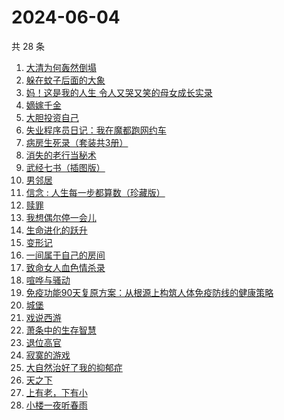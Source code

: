 # 2024-06-04

共 28 条

<!-- BEGIN WEREAD -->
<!-- 最后更新时间 2024-06-04 07:01:07 +0800 -->
1. [大清为何轰然倒塌](https://weread.qq.com/web/bookDetail/45e32a60813ab8dfag0107ed)
1. [躲在蚊子后面的大象](https://weread.qq.com/web/bookDetail/bfc32800813ab883bg0165f3)
1. [妈！这是我的人生 令人又哭又笑的母女成长实录](https://weread.qq.com/web/bookDetail/f6d32160813ab7e49g012e99)
1. [嫡嫁千金](https://weread.qq.com/web/bookDetail/e4b325506e6660fe4bd6750)
1. [大胆投资自己](https://weread.qq.com/web/bookDetail/a6732090813ab7c0dg016294)
1. [失业程序员日记：我在魔都跑网约车](https://weread.qq.com/web/bookDetail/80432950813ab8e38g013445)
1. [病房生死录（套装共3册）](https://weread.qq.com/web/bookDetail/4c632b60813ab8df3g0158f7)
1. [消失的老行当秘术](https://weread.qq.com/web/bookDetail/2a4322e0813ab8ba1g012038)
1. [武经七书（插图版）](https://weread.qq.com/web/bookDetail/831322b072140b598310d3a)
1. [男邻居](https://weread.qq.com/web/bookDetail/750323e0813ab8c4bg013c1e)
1. [信念 : 人生每一步都算数（珍藏版）](https://weread.qq.com/web/bookDetail/9e1326b0813ab8736g0119ec)
1. [赎罪](https://weread.qq.com/web/bookDetail/52b32c30813ab8e37g0173ea)
1. [我想偶尔停一会儿](https://weread.qq.com/web/bookDetail/57432ab0813ab7d21g018fbb)
1. [生命进化的跃升](https://weread.qq.com/web/bookDetail/26d32ff071f956d326d36a5)
1. [变形记](https://weread.qq.com/web/bookDetail/f8832a20720c40caf885237)
1. [一间属于自己的房间](https://weread.qq.com/web/bookDetail/aa0327a0813ab8e07g013eb2)
1. [致命女人血色情杀录](https://weread.qq.com/web/bookDetail/b8e32c70813ab8de0g0161d4)
1. [喧哗与骚动](https://weread.qq.com/web/bookDetail/66f3293072040eaf66fa576)
1. [免疫功能90天复原方案：从根源上构筑人体免疫防线的健康策略](https://weread.qq.com/web/bookDetail/69632030813ab856ag01554c)
1. [城堡](https://weread.qq.com/web/bookDetail/6b732d10718784256b72781)
1. [戏说西游](https://weread.qq.com/web/bookDetail/e5d32a60813ab8bdcg010583)
1. [萧条中的生存智慧](https://weread.qq.com/web/bookDetail/4ff32d0071dd8b024ffa088)
1. [退位高官](https://weread.qq.com/web/bookDetail/d0332440813ab8db0g016de8)
1. [寂寞的游戏](https://weread.qq.com/web/bookDetail/d3a32f707164850cd3a812d)
1. [大自然治好了我的抑郁症](https://weread.qq.com/web/bookDetail/3e232cb0813ab7d65g018ad1)
1. [天之下](https://weread.qq.com/web/bookDetail/4de326a0721770aa4de95f4)
1. [上有老，下有小](https://weread.qq.com/web/bookDetail/67f32aa0813ab8d6bg019ce9)
1. [小楼一夜听春雨](https://weread.qq.com/web/bookDetail/b7232a30813ab8da4g0152a2)
<!-- END WEREAD -->